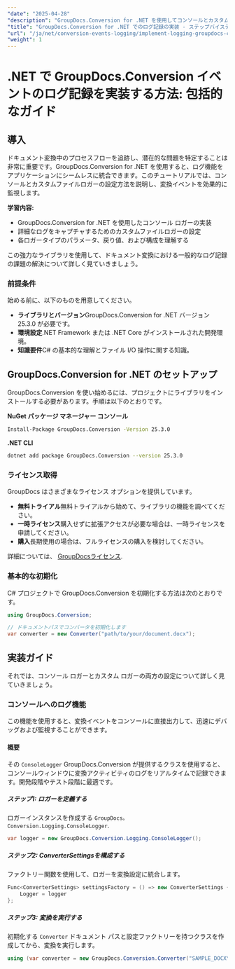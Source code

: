 ```yaml
---
"date": "2025-04-28"
"description": "GroupDocs.Conversion for .NET を使用してコンソールとカスタム ファイル ログを実装し、ドキュメント変換の監視を強化する方法を学習します。"
"title": "GroupDocs.Conversion for .NET でのログ記録の実装 - ステップバイステップガイド"
"url": "/ja/net/conversion-events-logging/implement-logging-groupdocs-conversion-net/"
"weight": 1
---
```


# .NET で GroupDocs.Conversion イベントのログ記録を実装する方法: 包括的なガイド

## 導入

ドキュメント変換中のプロセスフローを追跡し、潜在的な問題を特定することは非常に重要です。GroupDocs.Conversion for .NET を使用すると、ログ機能をアプリケーションにシームレスに統合できます。このチュートリアルでは、コンソールとカスタムファイルロガーの設定方法を説明し、変換イベントを効果的に監視します。

**学習内容:**
- GroupDocs.Conversion for .NET を使用したコンソール ロガーの実装
- 詳細なログをキャプチャするためのカスタムファイルロガーの設定
- 各ロガータイプのパラメータ、戻り値、および構成を理解する

この強力なライブラリを使用して、ドキュメント変換における一般的なログ記録の課題の解決について詳しく見ていきましょう。

### 前提条件

始める前に、以下のものを用意してください。
- **ライブラリとバージョン**GroupDocs.Conversion for .NET バージョン 25.3.0 が必要です。
- **環境設定**.NET Framework または .NET Core がインストールされた開発環境。
- **知識要件**C# の基本的な理解とファイル I/O 操作に関する知識。

## GroupDocs.Conversion for .NET のセットアップ

GroupDocs.Conversion を使い始めるには、プロジェクトにライブラリをインストールする必要があります。手順は以下のとおりです。

**NuGet パッケージ マネージャー コンソール**

```bash
Install-Package GroupDocs.Conversion -Version 25.3.0
```

**\.NET CLI**

```bash
dotnet add package GroupDocs.Conversion --version 25.3.0
```

### ライセンス取得

GroupDocs はさまざまなライセンス オプションを提供しています。
- **無料トライアル**無料トライアルから始めて、ライブラリの機能を調べてください。
- **一時ライセンス**購入せずに拡張アクセスが必要な場合は、一時ライセンスを申請してください。
- **購入**長期使用の場合は、フルライセンスの購入を検討してください。

詳細については、 [GroupDocsライセンス](https://purchase。groupdocs.com/buy).

### 基本的な初期化

C# プロジェクトで GroupDocs.Conversion を初期化する方法は次のとおりです。

```csharp
using GroupDocs.Conversion;

// ドキュメントパスでコンバータを初期化します
var converter = new Converter("path/to/your/document.docx");
```

## 実装ガイド

それでは、コンソール ロガーとカスタム ロガーの両方の設定について詳しく見ていきましょう。

### コンソールへのログ機能

この機能を使用すると、変換イベントをコンソールに直接出力して、迅速にデバッグおよび監視することができます。

#### 概要

その `ConsoleLogger` GroupDocs.Conversion が提供するクラスを使用すると、コンソールウィンドウに変換アクティビティのログをリアルタイムで記録できます。開発段階やテスト段階に最適です。

##### ステップ1: ロガーを定義する

ロガーインスタンスを作成する `GroupDocs。Conversion.Logging.ConsoleLogger`.

```csharp
var logger = new GroupDocs.Conversion.Logging.ConsoleLogger();
```

##### ステップ2: ConverterSettingsを構成する

ファクトリー関数を使用して、ロガーを変換設定に統合します。

```csharp
Func<ConverterSettings> settingsFactory = () => new ConverterSettings {
    Logger = logger
};
```

##### ステップ3: 変換を実行する

初期化する `Converter` ドキュメント パスと設定ファクトリーを持つクラスを作成してから、変換を実行します。

```csharp
using (var converter = new GroupDocs.Conversion.Converter("SAMPLE_DOCX\